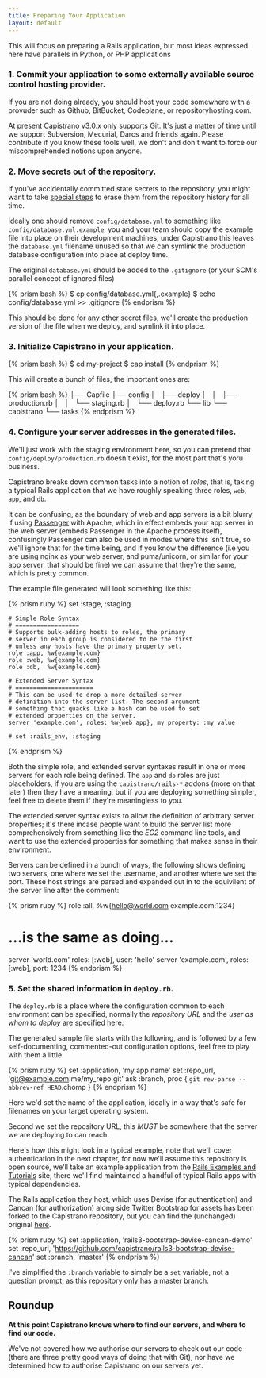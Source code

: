 ```yaml
---
title: Preparing Your Application
layout: default
---
```


<div class="alert-box radius">
  This will focus on preparing a Rails application, but most ideas expressed
  here have parallels in Python, or PHP applications
</div>

### 1. Commit your application to some externally available source control hosting provider.

If you are not doing already, you should host your code somewhere with a
provuder such as Github, BitBucket, Codeplane, or repositoryhosting.com.

<div class="alert-box radius">
At present Capistrano v3.0.x only supports Git. It's just a matter of time
until we support Subversion, Mecurial, Darcs and friends again. Please
contribute if you know these tools well, we don't and don't want to force our
miscomprehended notions upon anyone.
</div>

### 2. Move secrets out of the repository.

<div class="alert-box alert">
If you've accidentally committed state secrets to the repository, you might
want to take <a
href="https://help.github.com/articles/remove-sensitive-data">special
steps</a> to erase them from the repository history for all time.
</div>

Ideally one should remove `config/database.yml` to something like
`config/database.yml.example`, you and your team should copy the example file
into place on their development machines, under Capistrano this leaves the
`database.yml` filename unused so that we can symlink the production database
configuration into place at deploy time.

The original `database.yml` should be added to the `.gitignore` (or your SCM's
parallel concept of ignored files)

{% prism bash %}
    $ cp config/database.yml{,.example}
    $ echo config/database.yml >> .gitignore
{% endprism %}

This should be done for any other secret files, we'll create the production
version of the file when we deploy, and symlink it into place.

### 3. Initialize Capistrano in your application.

{% prism bash %}
    $ cd my-project
    $ cap install
{% endprism %}

This will create a bunch of files, the important ones are:

{% prism bash %}
  ├── Capfile
  ├── config
  │   ├── deploy
  │   │   ├── production.rb
  │   │   └── staging.rb
  │   └── deploy.rb
  └── lib
      └── capistrano
              └── tasks
{% endprism %}

### 4. Configure your server addresses in the generated files.

We'll just work with the staging environment here, so you can pretend that
`config/deploy/production.rb` doesn't exist, for the most part that's yoru
business.

Capistrano breaks down common tasks into a notion of *roles*, that is, taking
a typical Rails application that we have roughly speaking three roles, `web`,
`app`, and `db`.

It can be confusing, as the boundary of web and app servers is a bit blurry if
using [Passenger]() with Apache, which in effect embeds your app server in the
web server (embeds Passenger in the Apache process itself), confusingly
Passenger can also be used in modes where this isn't true, so we'll ignore
that for the time being, and if you know the difference (i.e you are using
nginx as your web server, and puma/unicorn, or similar for your app server,
that should be fine) we can assume that they're the same, which is pretty
common.

The example file generated will look something like this:

{% prism ruby %}
    set :stage, :staging

    # Simple Role Syntax
    # ==================
    # Supports bulk-adding hosts to roles, the primary
    # server in each group is considered to be the first
    # unless any hosts have the primary property set.
    role :app, %w{example.com}
    role :web, %w{example.com}
    role :db,  %w{example.com}

    # Extended Server Syntax
    # ======================
    # This can be used to drop a more detailed server
    # definition into the server list. The second argument
    # something that quacks like a hash can be used to set
    # extended properties on the server.
    server 'example.com', roles: %w{web app}, my_property: :my_value

    # set :rails_env, :staging
{% endprism %}

Both the simple role, and extended server syntaxes result in one or more
servers for each role being defined. The `app` and `db` roles are just
placeholders, if you are using the `capistrano/rails-*` addons (more on
that later) then they have a meaning, but if you are deploying something
simpler, feel free to delete them if they're meaningless to you.

The extended server syntax exists to allow the definition of arbitrary server
properties; it's there incase people want to build the server list more
comprehensively from something like the *EC2* command line tools, and want to
use the extended properties for something that makes sense in their
environment.

Servers can be defined in a bunch of ways, the following shows defining two
servers, one where we set the username, and another where we set the port.
These host strings are parsed and expanded out in to the equivilent of the
server line after the comment:

{% prism ruby %}
  role :all, %w{hello@world.com example.com:1234}
  # ...is the same as doing...
  server 'world.com' roles: [:web], user: 'hello'
  server 'example.com', roles: [:web], port: 1234
{% endprism %}

### 5. Set the shared information in `deploy.rb`.

The `deploy.rb` is a place where the configuration common to each environment
can be specified, normally the *repository URL* and the *user as whom to
deploy* are specified here.

The generated sample file starts with the following, and is followed by a few
self-documenting, commented-out configuration options, feel free to play with
them a little:

{% prism ruby %}
    set :application, 'my app name'
    set :repo_url, 'git@example.com:me/my_repo.git'
    ask :branch, proc { `git rev-parse --abbrev-ref HEAD`.chomp }
{% endprism %}

Here we'd set the name of the application, ideally in a way that's safe for
filenames on your target operating system.

Second we set the repository URL, this *MUST* be somewhere that the server we
are deploying to can reach.

Here's how this might look in a typical example, note that we'll cover
authentication in the next chapter, for now we'll assume this repository is
open source, we'll take an example application from the [Rails Examples and
Tutorials](http://railsapps.github.io/) site; there we'll find maintained a
handful of typical Rails apps with typical dependencies.

The Rails application they host, which uses Devise (for authentication) and
Cancan (for authorization) along side Twitter Bootstrap for assets has been
forked to the Capistrano repository, but you can find the (unchanged) original
[here](https://github.com/RailsApps/rails3-bootstrap-devise-cancan).

{% prism ruby %}
    set :application, 'rails3-bootstrap-devise-cancan-demo'
    set :repo_url, 'https://github.com/capistrano/rails3-bootstrap-devise-cancan'
    set :branch, 'master'
{% endprism %}

I've simplified the `:branch` variable to simply be a `set` variable, not a
question prompt, as this repository only has a master branch.

## Roundup

**At this point Capistrano knows where to find our servers, and where to find
our code.**

We've not covered how we authorise our servers to check out our code (there
are three pretty good ways of doing that with Git), nor have we determined how
to authorise Capistrano on our servers yet.
